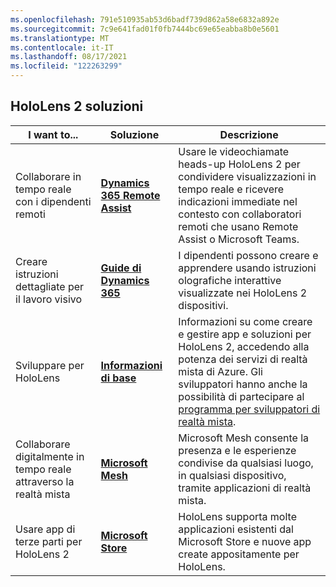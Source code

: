 ```yaml
---
ms.openlocfilehash: 791e510935ab53d6badf739d862a58e6832a892e
ms.sourcegitcommit: 7c9e641fad01f0fb7444bc69e65eabba8b0e5601
ms.translationtype: MT
ms.contentlocale: it-IT
ms.lasthandoff: 08/17/2021
ms.locfileid: "122263299"
---
```

## <a name="hololens-2-solutions"></a>HoloLens 2 soluzioni

| I want to... | Soluzione | Descrizione |  
|---------| ------------|------------|
| Collaborare in tempo reale con i dipendenti remoti | [**Dynamics 365 Remote Assist**](https://dynamics.microsoft.com/mixed-reality/remote-assist/) | Usare le videochiamate heads-up HoloLens 2 per condividere visualizzazioni in tempo reale e ricevere indicazioni immediate nel contesto con collaboratori remoti che usano Remote Assist o Microsoft Teams. | 
| Creare istruzioni dettagliate per il lavoro visivo | [**Guide di Dynamics 365**](https://dynamics.microsoft.com/mixed-reality/guides/capabilities/) | I dipendenti possono creare e apprendere usando istruzioni olografiche interattive visualizzate nei HoloLens 2 dispositivi. |
| Sviluppare per HoloLens | [**Informazioni di base**](/windows/mixed-reality/develop/development?tabs=unity) | Informazioni su come creare e gestire app e soluzioni per HoloLens 2, accedendo alla potenza dei servizi di realtà mista di Azure. Gli sviluppatori hanno anche la possibilità di partecipare al [programma per sviluppatori di realtà mista](https://www.microsoft.com/en-us/hololens/developers).|
| Collaborare digitalmente in tempo reale attraverso la realtà mista | [**Microsoft Mesh**](https://www.microsoft.com/mesh) | Microsoft Mesh consente la presenza e le esperienze condivise da qualsiasi luogo, in qualsiasi dispositivo, tramite applicazioni di realtà mista. |
| Usare app di terze parti per HoloLens 2 | [**Microsoft Store**](../holographic-store-apps.md) | HoloLens supporta molte applicazioni esistenti dal Microsoft Store e nuove app create appositamente per HoloLens.
